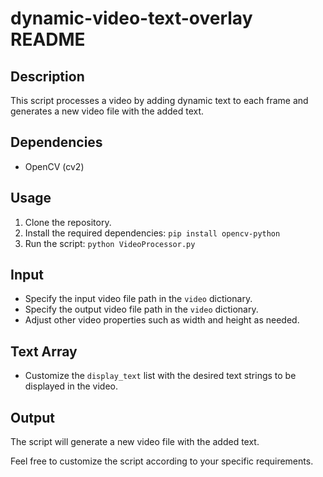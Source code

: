 # dynamic-video-text-overlay README

## Description
This script processes a video by adding dynamic text to each frame and generates a new video file with the added text.

## Dependencies
- OpenCV (cv2)

## Usage
1. Clone the repository.
2. Install the required dependencies: `pip install opencv-python`
3. Run the script: `python VideoProcessor.py`

## Input
- Specify the input video file path in the `video` dictionary.
- Specify the output video file path in the `video` dictionary.
- Adjust other video properties such as width and height as needed.

## Text Array
- Customize the `display_text` list with the desired text strings to be displayed in the video.

## Output
The script will generate a new video file with the added text.

Feel free to customize the script according to your specific requirements.
